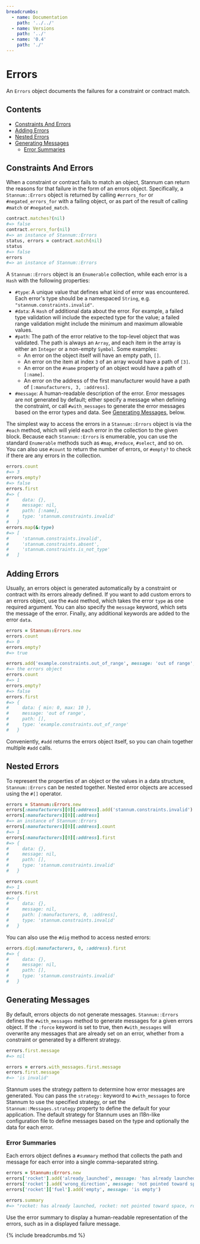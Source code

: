 ```yaml
---
breadcrumbs:
  - name: Documentation
    path: '../../'
  - name: Versions
    path: '../'
  - name: '0.4'
    path: './'
---
```


# Errors

An `Errors` object documents the failures for a constraint or contract match.

## Contents

- [Constraints And Errors](#constraints-and-errors)
- [Adding Errors](#adding-errors)
- [Nested Errors](#nested-errors)
- [Generating Messages](#generating-messages)
  - [Error Summaries](#error-summaries)
  <!-- - [Message Strategies](#message-strategies) -->

## Constraints And Errors

When a constraint or contract fails to match an object, Stannum can return the reasons for that failure in the form of an errors object. Specifically, a `Stannum::Errors` object is returned by calling `#errors_for` or `#negated_errors_for` with a failing object, or as part of the result of calling `#match` or `#negated_match`.

```ruby
contract.matches?(nil)
#=> false
contract.errors_for(nil)
#=> an instance of Stannum::Errors
status, errors = contract.match(nil)
status
#=> false
errors
#=> an instance of Stannum::Errors
```

A `Stannum::Errors` object is an `Enumerable` collection, while each error is a `Hash` with the following properties:

- `#type`: A unique value that defines what kind of error was encountered. Each error's type should be a namespaced `String`, e.g. `"stannum.constraints.invalid"`.
- `#data`: A `Hash` of additional data about the error. For example, a failed type validation will include the expected type for the value; a failed range validation might include the minimum and maximum allowable values.
- `#path`: The path of the error relative to the top-level object that was validated. The path is always an `Array`, and each item in the array is either an `Integer` or a non-empty `Symbol`. Some examples:
    - An error on the object itself will have an empty path, `[]`.
    - An error on the item at index `3` of an array would have a path of `[3]`.
    - An error on the `#name` property of an object would have a path of `[:name]`.
    - An error on the address of the first manufacturer would have a path of `[:manufacturers, 3, :address]`.
- `#message`: A human-readable description of the error. Error messages are not generated by default; either specify a message when defining the constraint, or call `#with_messages` to generate the error messages based on the error types and data. See [Generating Messages](errors-generating-messages), below.

The simplest way to access the errors in a `Stannum::Errors` object is via the `#each` method, which will yield each error in the collection to the given block. Because each `Stannum::Errors` is enumerable, you can use the standard `Enumerable` methods such as `#map`, `#reduce`, `#select`, and so on. You can also use `#count` to return the number of errors, or `#empty?` to check if there are any errors in the collection.

```ruby
errors.count
#=> 3
errors.empty?
#=> false
errors.first
#=> {
#     data: {},
#     message: nil,
#     path: [:name],
#     type: 'stannum.constraints.invalid'
#   }
errors.map(&:type)
#=> [
#     'stannum.constraints.invalid',
#     'stannum.constraints.absent',
#     'stannum.constraints.is_not_type'
#   ]
```

## Adding Errors

Usually, an errors object is generated automatically by a constraint or contract with its errors already defined. If you want to add custom errors to an errors object, use the `#add` method, which takes the error `type` as one required argument. You can also specify the `message` keyword, which sets the message of the error. Finally, any additional keywords are added to the error `data`.

```ruby
errors = Stannum::Errors.new
errors.count
#=> 0
errors.empty?
#=> true

errors.add('example.constraints.out_of_range', message: 'out of range', min: 0, max: 10)
#=> the errors object
errors.count
#=> 1
errors.empty?
#=> false
errors.first
#=> {
#     data: { min: 0, max: 10 },
#     message: 'out of range',
#     path: [],
#     type: 'example.constraints.out_of_range'
#   }
```

Conveniently, `#add` returns the errors object itself, so you can chain together multiple `#add` calls.

## Nested Errors

To represent the properties of an object or the values in a data structure, `Stannum::Errors` can be nested together. Nested error objects are accessed using the `#[]` operator.

```ruby
errors = Stannum::Errors.new
errors[:manufacturers][0][:address].add('stannum.constraints.invalid')
errors[:manufacturers][0][:address]
#=> an instance of Stannum::Errors
errors[:manufacturers][0][:address].count
#=> 1
errors[:manufacturers][0][:address].first
#=> {
#     data: {},
#     message: nil,
#     path: [],
#     type: 'stannum.constraints.invalid'
#   }

errors.count
#=> 1
errors.first
#=> {
#     data: {},
#     message: nil,
#     path: [:manufacturers, 0, :address],
#     type: 'stannum.constraints.invalid'
#   }
```

You can also use the `#dig` method to access nested errors:

```ruby
errors.dig(:manufacturers, 0, :address).first
#=> {
#     data: {},
#     message: nil,
#     path: [],
#     type: 'stannum.constraints.invalid'
#   }
```

## Generating Messages

By default, errors objects do not generate messages. `Stannum::Errors` defines the `#with_messages` method to generate messages for a given errors object. If the `:force` keyword is set to true, then `#with_messages` will overwrite any messages that are already set on an error, whether from a constraint or generated by a different strategy.

```ruby
errors.first.message
#=> nil

errors = errors.with_messages.first.message
errors.first.message
#=> 'is invalid'
```

Stannum uses the strategy pattern to determine how error messages are generated. You can pass the `strategy:` keyword to `#with_messages` to force Stannum to use the specified strategy, or set the `Stannum::Messages.strategy` property to define the default for your application. The default strategy for Stannum uses an I18n-like configuration file to define messages based on the type and optionally the data for each error.

### Error Summaries

Each errors object defines a `#summary` method that collects the path and message for each error into a single comma-separated string.

```ruby
errors = Stannum::Errors.new
errors['rocket'].add('already_launched', message: 'has already launched')
errors['rocket'].add('wrong_direction', message: 'not pointed toward space')
errors['rocket']['fuel'].add('empty', message: 'is empty')

errors.summary
#=> "rocket: has already launched, rocket: not pointed toward space, rocket.fuel: is empty"
```

Use the error summary to display a human-readable representation of the errors, such as in a displayed failure message.

<!-- ### Message Strategies

> @todo -->

{% include breadcrumbs.md %}
